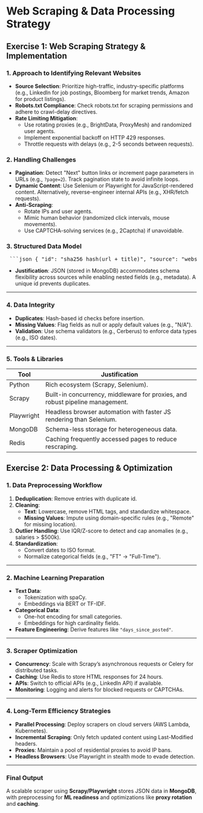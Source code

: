 # Web Scraping & Data Processing Strategy

## Exercise 1: Web Scraping Strategy & Implementation

### 1. Approach to Identifying Relevant Websites

- **Source Selection**: Prioritize high-traffic, industry-specific platforms (e.g., LinkedIn for job postings, Bloomberg for market trends, Amazon for product listings).
- **Robots.txt Compliance**: Check robots.txt for scraping permissions and adhere to crawl-delay directives.
- **Rate Limiting Mitigation**:  
  - Use rotating proxies (e.g., BrightData, ProxyMesh) and randomized user agents.  
  - Implement exponential backoff on HTTP 429 responses.  
  - Throttle requests with delays (e.g., 2-5 seconds between requests).

### 2. Handling Challenges

- **Pagination**: Detect "Next" button links or increment page parameters in URLs (e.g., `?page=2`). Track pagination state to avoid infinite loops.
- **Dynamic Content**: Use Selenium or Playwright for JavaScript-rendered content. Alternatively, reverse-engineer internal APIs (e.g., XHR/fetch requests).
- **Anti-Scraping**:  
  - Rotate IPs and user agents.  
  - Mimic human behavior (randomized click intervals, mouse movements).  
  - Use CAPTCHA-solving services (e.g., 2Captcha) if unavoidable.

### 3. Structured Data Model

<pre markdown> ```json { "id": "sha256_hash(url + title)", "source": "website_name", "url": "https://example.com/job/123", "title": "Senior Data Scientist", "description": "Job requirements...", "posted_date": "2023-10-01T00:00:00Z", "location": "Remote", "company": "Tech Corp", "salary": "$120k - $150k", "metadata": { "scraped_at": "2023-10-05T12:34:56Z", "tags": ["full-time", "remote"] } } ``` </pre>

- **Justification**: JSON (stored in MongoDB) accommodates schema flexibility across sources while enabling nested fields (e.g., metadata). A unique id prevents duplicates.

---

### 4. Data Integrity

- **Duplicates**: Hash-based id checks before insertion.  
- **Missing Values**: Flag fields as null or apply default values (e.g., "N/A").  
- **Validation**: Use schema validators (e.g., Cerberus) to enforce data types (e.g., ISO dates).

---

### 5. Tools & Libraries

| Tool       | Justification                                                                 |
|------------|--------------------------------------------------------------------------------|
| Python     | Rich ecosystem (Scrapy, Selenium).                                             |
| Scrapy     | Built-in concurrency, middleware for proxies, and robust pipeline management. |
| Playwright | Headless browser automation with faster JS rendering than Selenium.            |
| MongoDB    | Schema-less storage for heterogeneous data.                                    |
| Redis      | Caching frequently accessed pages to reduce rescraping.                        |


## Exercise 2: Data Processing & Optimization

### 1. Data Preprocessing Workflow

1. **Deduplication**: Remove entries with duplicate id.
2. **Cleaning**:
   - **Text**: Lowercase, remove HTML tags, and standardize whitespace.
   - **Missing Values**: Impute using domain-specific rules (e.g., "Remote" for missing location).
3. **Outlier Handling**: Use IQR/Z-score to detect and cap anomalies (e.g., salaries > $500k).
4. **Standardization**:
   - Convert dates to ISO format.
   - Normalize categorical fields (e.g., "FT" → "Full-Time").

---

### 2. Machine Learning Preparation

- **Text Data**:
  - Tokenization with spaCy.
  - Embeddings via BERT or TF-IDF.
- **Categorical Data**:
  - One-hot encoding for small categories.
  - Embeddings for high cardinality fields.
- **Feature Engineering**: Derive features like `"days_since_posted"`.

---

### 3. Scraper Optimization

- **Concurrency**: Scale with Scrapy’s asynchronous requests or Celery for distributed tasks.
- **Caching**: Use Redis to store HTML responses for 24 hours.
- **APIs**: Switch to official APIs (e.g., LinkedIn API) if available.
- **Monitoring**: Logging and alerts for blocked requests or CAPTCHAs.

---

### 4. Long-Term Efficiency Strategies

- **Parallel Processing**: Deploy scrapers on cloud servers (AWS Lambda, Kubernetes).
- **Incremental Scraping**: Only fetch updated content using Last-Modified headers.
- **Proxies**: Maintain a pool of residential proxies to avoid IP bans.
- **Headless Browsers**: Use Playwright in stealth mode to evade detection.

---

### Final Output

A scalable scraper using **Scrapy/Playwright** stores JSON data in **MongoDB**, with preprocessing for **ML readiness** and optimizations like **proxy rotation** and **caching**.
